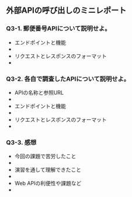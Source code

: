 ## 外部APIの呼び出しのミニレポート
### Q3-1. 郵便番号APIについて説明せよ。
* エンドポイントと機能
 * 
* リクエストとレスポンスのフォーマット
 * 
### Q3-2. 各自で調査したAPIについて説明せよ。
* APIの名称と参照URL
 * 
* エンドポイントと機能
 * 
* リクエストとレスポンスのフォーマット
 * 
### Q3-3. 感想
* 今回の課題で苦労したこと
 * 
* 演習を通して理解できたこと
 * 
* Web APIの利便性や課題など
 * 